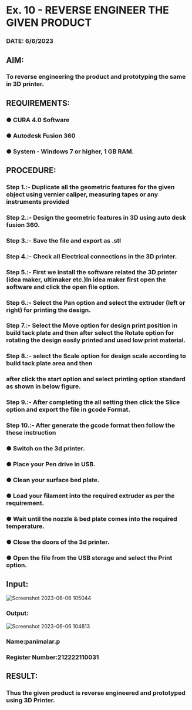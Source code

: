 # Ex. 10 - REVERSE ENGINEER THE GIVEN PRODUCT

### DATE: 6/6/2023

## AIM: 
### To reverse engineering the product and prototyping the same in 3D printer.

## REQUIREMENTS:
### ●	CURA 4.0 Software
### ●	 Autodesk Fusion 360
### ●	 System - Windows 7 or higher, 1 GB RAM.

## PROCEDURE:
### Step 1.:- Duplicate all the geometric features for the given object using vernier caliper, measuring tapes or any instruments provided
### Step 2.:- Design the geometric features in 3D using auto desk fusion 360.
### Step 3.:- Save the file and export as .stl
### Step 4.:- Check all Electrical connections in the 3D printer.
### Step 5.:- First we install the software related the 3D printer (idea maker, ultimaker etc.)In idea maker first open the software and click the open file option.
### Step 6.:- Select the Pan option and select the extruder (left or right) for printing the design.
### Step 7.:- Select the Move option for design print position in build tack plate and then after select the Rotate option for rotating the design easily printed and used low print material.
### Step 8.:- select the Scale option for design scale according to build tack plate area and then
### after click the start option and select printing option standard as shown in below figure.
### Step 9.:- After completing the all setting then click the Slice option and export the file in gcode Format.
### Step 10.:- After generate the gcode format then follow the these instruction 
  ###   ●	Switch on the 3d printer.
  ###   ●	Place your Pen drive in USB.
  ###   ●	Clean your surface bed plate.
  ###   ●	Load your filament into the required extruder as per the requirement.
  ###   ●	Wait until the nozzle & bed plate comes into the required temperature.
  ###   ●	Close the doors of the 3d printer.
  ###   ●	Open the file from the USB storage and select the Print option.

## Input:


![Screenshot 2023-06-06 105044](https://github.com/panimalarponnurangam/Ex.-10---REVERSE-ENGINEER-THE-GIVEN-PRODUCT/assets/121490826/6d950f98-2b44-45f4-9de7-cb67d6c6a077)

### Output:

![Screenshot 2023-06-06 104813](https://github.com/panimalarponnurangam/Ex.-10---REVERSE-ENGINEER-THE-GIVEN-PRODUCT/assets/121490826/d2db14af-ad64-486d-9432-e9a260b6b5cd)


### Name:panimalar.p
### Register Number:212222110031

## RESULT:
###   Thus the given product is reverse engineered and prototyped using 3D Printer.

